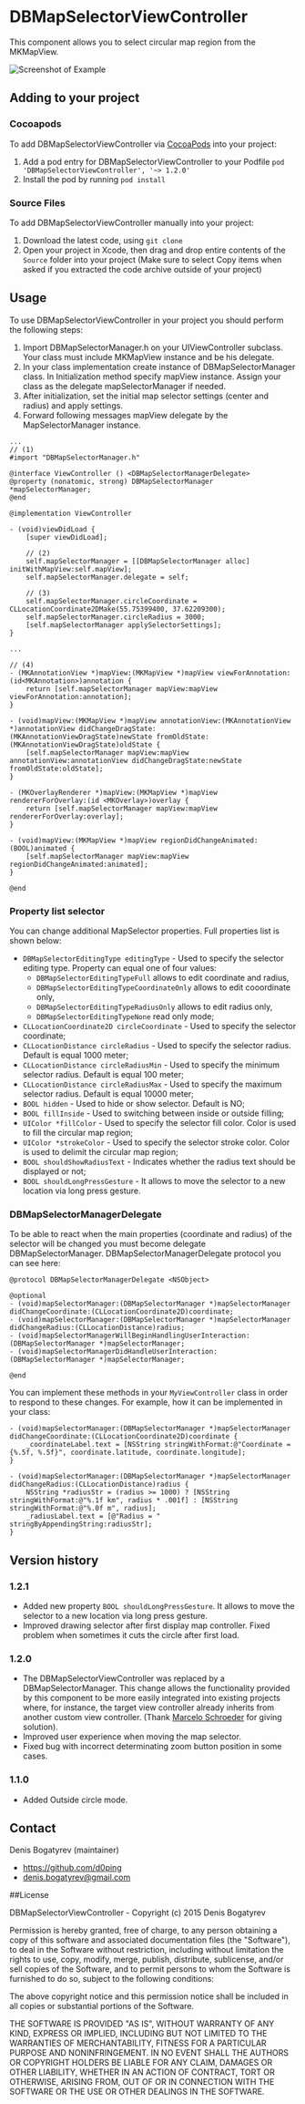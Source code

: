 # DBMapSelectorViewController

This component allows you to select circular map region from the MKMapView.

![Screenshot of Example](https://github.com/d0ping/DBMapSelectorViewController/blob/master/Example/Resources/Screenshot.jpg)

## Adding to your project

### Cocoapods

To add DBMapSelectorViewController via [CocoaPods](http://cocoapods.org/) into your project:

1. Add a pod entry for DBMapSelectorViewController to your Podfile `pod 'DBMapSelectorViewController', '~> 1.2.0'`
2. Install the pod by running `pod install`

### Source Files

To add DBMapSelectorViewController manually into your project: 

1. Download the latest code, using `git clone`
2. Open your project in Xcode, then drag and drop entire contents of the `Source` folder into your project (Make sure to select Copy items when asked if you extracted the code archive outside of your project)

## Usage

To use DBMapSelectorViewController in your project you should perform the following steps:

1. Import DBMapSelectorManager.h on your UIViewController subclass. Your class must include MKMapView instance and be his delegate.
2. In your class implementation create instance of DBMapSelectorManager class. In Initialization method specify mapView instance. Assign your class as the delegate mapSelectorManager if needed.
3. After initialization, set the initial map selector settings (center and radius) and apply settings.
4. Forward following messages mapView delegate by the MapSelectorManager instance.

```objc
...
// (1)
#import "DBMapSelectorManager.h"

@interface ViewController () <DBMapSelectorManagerDelegate>
@property (nonatomic, strong) DBMapSelectorManager *mapSelectorManager;
@end

@implementation ViewController

- (void)viewDidLoad {
    [super viewDidLoad];
    
    // (2)
    self.mapSelectorManager = [[DBMapSelectorManager alloc] initWithMapView:self.mapView];
    self.mapSelectorManager.delegate = self;

    // (3)
    self.mapSelectorManager.circleCoordinate = CLLocationCoordinate2DMake(55.75399400, 37.62209300);
    self.mapSelectorManager.circleRadius = 3000;
    [self.mapSelectorManager applySelectorSettings];
}

...

// (4)
- (MKAnnotationView *)mapView:(MKMapView *)mapView viewForAnnotation:(id<MKAnnotation>)annotation {
    return [self.mapSelectorManager mapView:mapView viewForAnnotation:annotation];
}

- (void)mapView:(MKMapView *)mapView annotationView:(MKAnnotationView *)annotationView didChangeDragState:(MKAnnotationViewDragState)newState fromOldState:(MKAnnotationViewDragState)oldState {
    [self.mapSelectorManager mapView:mapView annotationView:annotationView didChangeDragState:newState fromOldState:oldState];
}

- (MKOverlayRenderer *)mapView:(MKMapView *)mapView rendererForOverlay:(id <MKOverlay>)overlay {
    return [self.mapSelectorManager mapView:mapView rendererForOverlay:overlay];
}

- (void)mapView:(MKMapView *)mapView regionDidChangeAnimated:(BOOL)animated {
    [self.mapSelectorManager mapView:mapView regionDidChangeAnimated:animated];
}

@end
```

### Property list selector

You can change additional MapSelector properties. Full properties list is shown below:
- `DBMapSelectorEditingType editingType` - Used to specify the selector editing type. Property can equal one of four values:
  - `DBMapSelectorEditingTypeFull` allows to edit coordinate and radius,
  - `DBMapSelectorEditingTypeCoordinateOnly` allows to edit cooordinate only,
  - `DBMapSelectorEditingTypeRadiusOnly` allows to edit radius only,
  - `DBMapSelectorEditingTypeNone` read only mode;
- `CLLocationCoordinate2D circleCoordinate` - Used to specify the selector coordinate;
- `CLLocationDistance circleRadius` - Used to specify the selector radius. Default is equal 1000 meter;
- `CLLocationDistance circleRadiusMin` - Used to specify the minimum selector radius. Default is equal 100 meter;
- `CLLocationDistance circleRadiusMax` - Used to specify the maximum selector radius. Default is equal 10000 meter;
- `BOOL hidden` - Used to hide or show selector. Default is NO;
- `BOOL fillInside` - Used to switching between inside or outside filling;
- `UIColor *fillColor` - Used to specify the selector fill color. Color is used to fill the circular map region;
- `UIColor *strokeColor` - Used to specify the selector stroke color. Color is used to delimit the circular map region;
- `BOOL shouldShowRadiusText` - Indicates whether the radius text should be displayed or not;
- `BOOL shouldLongPressGesture` - It allows to move the selector to a new location via long press gesture.

### DBMapSelectorManagerDelegate

To be able to react when the main properties (coordinate and radius) of the selector will be changed you must become delegate DBMapSelectorManager. DBMapSelectorManagerDelegate protocol you can see here:

```objc
@protocol DBMapSelectorManagerDelegate <NSObject>

@optional
- (void)mapSelectorManager:(DBMapSelectorManager *)mapSelectorManager didChangeCoordinate:(CLLocationCoordinate2D)coordinate;
- (void)mapSelectorManager:(DBMapSelectorManager *)mapSelectorManager didChangeRadius:(CLLocationDistance)radius;
- (void)mapSelectorManagerWillBeginHandlingUserInteraction:(DBMapSelectorManager *)mapSelectorManager;
- (void)mapSelectorManagerDidHandleUserInteraction:(DBMapSelectorManager *)mapSelectorManager;

@end
```

You can implement these methods in your `MyViewController` class in order to respond to these changes. For example, how it can be implemented in your class:

```objc
- (void)mapSelectorManager:(DBMapSelectorManager *)mapSelectorManager didChangeCoordinate:(CLLocationCoordinate2D)coordinate {
    _coordinateLabel.text = [NSString stringWithFormat:@"Coordinate = {%.5f, %.5f}", coordinate.latitude, coordinate.longitude];
}

- (void)mapSelectorManager:(DBMapSelectorManager *)mapSelectorManager didChangeRadius:(CLLocationDistance)radius {
    NSString *radiusStr = (radius >= 1000) ? [NSString stringWithFormat:@"%.1f km", radius * .001f] : [NSString stringWithFormat:@"%.0f m", radius];
    _radiusLabel.text = [@"Radius = " stringByAppendingString:radiusStr];
}
```
## Version history

### 1.2.1
- Added new property `BOOL shouldLongPressGesture`. It allows to move the selector to a new location via long press gesture.
- Improved drawing selector after first display map controller. Fixed problem when sometimes it cuts the circle after first load.

### 1.2.0
- The DBMapSelectorViewController was replaced by a DBMapSelectorManager. This change allows the functionality provided by this component to be more easily integrated into existing projects where, for instance, the target view controller already inherits from another custom view controller. (Thank [Marcelo Schroeder](https://github.com/marcelo-schroeder) for giving solution).
- Improved user experience when moving the map selector.
- Fixed bug with incorrect determinating zoom button position in some cases.

### 1.1.0
- Added Outside circle mode.

## Contact

Denis Bogatyrev (maintainer)

- https://github.com/d0ping
- denis.bogatyrev@gmail.com

##License

DBMapSelectorViewController - Copyright (c) 2015 Denis Bogatyrev

Permission is hereby granted, free of charge, to any person obtaining a copy of this software and associated documentation files (the "Software"), to deal in the Software without restriction, including without limitation the rights to use, copy, modify, merge, publish, distribute, sublicense, and/or sell copies of the Software, and to permit persons to whom the Software is furnished to do so, subject to the following conditions:

The above copyright notice and this permission notice shall be included in all copies or substantial portions of the Software.

THE SOFTWARE IS PROVIDED "AS IS", WITHOUT WARRANTY OF ANY KIND, EXPRESS OR IMPLIED, INCLUDING BUT NOT LIMITED TO THE WARRANTIES OF MERCHANTABILITY, FITNESS FOR A PARTICULAR PURPOSE AND NONINFRINGEMENT. IN NO EVENT SHALL THE AUTHORS OR COPYRIGHT HOLDERS BE LIABLE FOR ANY CLAIM, DAMAGES OR OTHER LIABILITY, WHETHER IN AN ACTION OF CONTRACT, TORT OR OTHERWISE, ARISING FROM, OUT OF OR IN CONNECTION WITH THE SOFTWARE OR THE USE OR OTHER DEALINGS IN THE SOFTWARE.